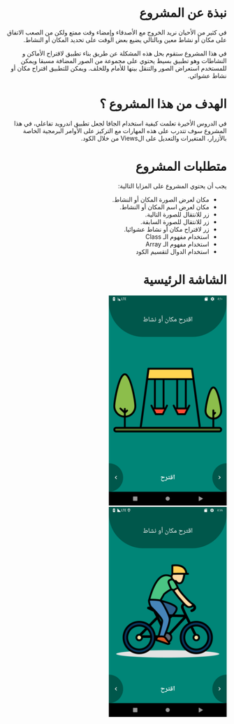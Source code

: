 # <div dir="rtl">نبذة عن المشروع</div>
<div dir="rtl">
في كثير من الأحيان نريد الخروج مع الأصدقاء وإمضاء وقت ممتع ولكن من الصعب الاتفاق على مكان أو نشاط معين وبالتالي يضيع بعض الوقت على تحديد المكان أو النشاط.

في هذا المشروع ستقوم بحل هذه المشكلة عن طريق بناء تطبيق لاقتراح الأماكن و النشاطات وهو تطبيق بسيط يحتوي على مجموعة من الصور المضافة مسبقا ويمكن للمستخدم استعراض الصور والتنقل بينها للأمام وللخلف. ويمكن للتطبيق اقتراح مكان أو نشاط عشوائي.
</div>

# <div dir="rtl">الهدف من هذا المشروع ؟</div> 
<div dir="rtl">
في الدروس الأخيرة تعلمت كيفية استخدام الجافا لجعل تطبيق اندرويد تفاعلي، في هذا المشروع سوف تتدرب على هذه المهارات مع التركيز على الأوامر البرمجية الخاصة بالأزرار، المتغيرات والتعديل على الViews من خلال الكود.
</div>

# <div dir="rtl">متطلبات المشروع</div>
<div dir="rtl">
يجب أن يحتوي المشروع على المزايا التالية:
<ul>
<li>
مكان لعرض الصورة المكان أو النشاط.
</li>
<li>
مكان لعرض اسم المكان أو النشاط.
</li>
<li>
زر للانتقال للصورة التالية.
</li>
<li>
زر للانتقال للصورة السابقة.
</li>
<li>
زر لاقتراح مكان أو نشاط عشوائيا.
</li>
<li>
استخدام مفهوم الـ Class
</li>
<li>
استخدام مفهوم الـ Array
</li>
<li>
استخدام الدوال لتقسيم الكود
</li>
</ul>
</div>

# <div dir="rtl">الشاشة الرئيسية</div>
  <div dir="rtl"><img src="screenshots/screen_1.png" heigth="480" width="270"/>
  <img src="screenshots/screen_2.png" heigth="480" width="270"/></div>

